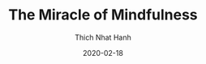 ---
title: "The Miracle of Mindfulness"
book: miracle-of-mindfulness
author: Thich Nhat Hanh
kindle: false
date: 2020-02-18
tags: posts
---